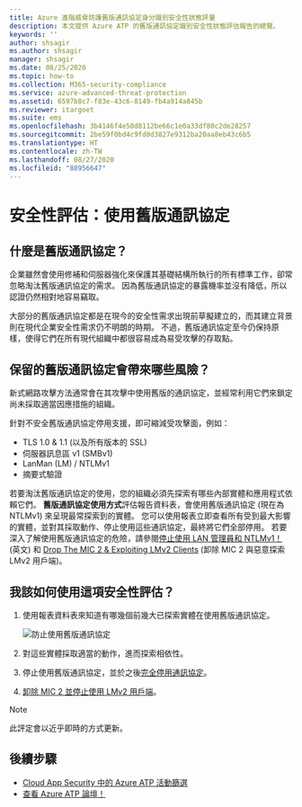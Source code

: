 ```yaml
---
title: Azure 進階威脅防護舊版通訊協定身分識別安全性狀態評量
description: 本文提供 Azure ATP 的舊版通訊協定識別安全性狀態評估報告的總覽。
keywords: ''
author: shsagir
ms.author: shsagir
manager: shsagir
ms.date: 08/25/2020
ms.topic: how-to
ms.collection: M365-security-compliance
ms.service: azure-advanced-threat-protection
ms.assetid: 6597b8c7-f83e-43c6-8149-fb4a914a845b
ms.reviewer: itargoet
ms.suite: ems
ms.openlocfilehash: 3b4146f4e50d8112be66c1e0a33df80c2de28257
ms.sourcegitcommit: 2be59f0bd4c9fd0d3827e9312ba20aa8eb43c6b5
ms.translationtype: HT
ms.contentlocale: zh-TW
ms.lasthandoff: 08/27/2020
ms.locfileid: "88956647"
---
```

# <a name="security-assessment-legacy-protocols-usage"></a>安全性評估：使用舊版通訊協定

## <a name="what-are-legacy-protocols"></a>什麼是舊版通訊協定？

企業雖然會使用修補和伺服器強化來保護其基礎結構所執行的所有標準工作，卻常忽略淘汰舊版通訊協定的需求。 因為舊版通訊協定的暴露機率並沒有降低，所以認證仍然相對地容易竊取。

大部分的舊版通訊協定都是在現今的安全性需求出現前草擬建立的，而其建立背景則在現代企業安全性需求仍不明朗的時期。 不過，舊版通訊協定至今仍保持原樣，使得它們在所有現代組織中都很容易成為易受攻擊的存取點。

## <a name="what-risks-do-retained-legacy-protocols-introduce"></a>保留的舊版通訊協定會帶來哪些風險？

新式網路攻擊方法通常會在其攻擊中使用舊版的通訊協定，並經常利用它們來鎖定尚未採取適當因應措施的組織。

針對不安全舊版通訊協定停用支援，即可縮減受攻擊面，例如：

- TLS 1.0 & 1.1 (以及所有版本的 SSL)
- 伺服器訊息區 v1 (SMBv1)
- LanMan (LM) / NTLMv1
- 摘要式驗證

若要淘汰舊版通訊協定的使用，您的組織必須先探索有哪些內部實體和應用程式依賴它們。 **舊版通訊協定使用方式**評估報告資料表，會使用舊版通訊協定 (現在為 NTLMv1) 來呈現最常探索到的實體。 您可以使用報表立即查看所有受到最大影響的實體，並對其採取動作、停止使用這些通訊協定，最終將它們全部停用。 若要深入了解使用舊版通訊協定的危險，請參閱[停止使用 LAN 管理員和 NTLMv1！](/archive/blogs/miriamxyra/stop-using-lan-manager-and-ntlmv1) (英文) 和 [Drop The MIC 2 & Exploiting LMv2 Clients](https://www.preempt.com/blog/active-directory-ntlm-attacks/) (卸除 MIC 2 與惡意探索 LMv2 用戶端)。

## <a name="how-do-i-use-this-security-assessment"></a>我該如何使用這項安全性評估？

1. 使用報表資料表來知道有哪幾個前幾大已探索實體在使用舊版通訊協定。

    ![防止使用舊版通訊協定](media/atp-cas-isp-legacy-protocols-2.png)
1. 對這些實體採取適當的動作，進而探索相依性。
1. 停止使用舊版通訊協定，並於之後[完全停用通訊協定](/archive/blogs/miriamxyra/stop-using-lan-manager-and-ntlmv1)。
1. [卸除 MIC 2 並停止使用 LMv2 用戶端](https://www.preempt.com/blog/active-directory-ntlm-attacks/)。

> [!NOTE]
> 此評定會以近乎即時的方式更新。

## <a name="next-steps"></a>後續步驟

- [Cloud App Security 中的 Azure ATP 活動篩選](atp-activities-filtering-mcas.md)
- [查看 Azure ATP 論壇！](https://aka.ms/azureatpcommunity)